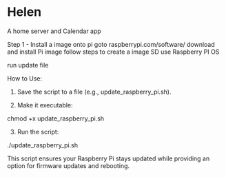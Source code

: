 # Helen
A home server and Calendar app

Step 1 - Install a image onto pi
goto raspberrypi.com/software/
download and install Pi image
follow steps to create a image SD 
use Raspberry PI OS

run update file

How to Use:

1. Save the script to a file (e.g., update_raspberry_pi.sh).


2. Make it executable:

chmod +x update_raspberry_pi.sh


3. Run the script:

./update_raspberry_pi.sh



This script ensures your Raspberry Pi stays updated while providing an option for firmware updates and rebooting.

